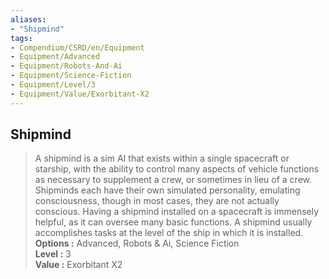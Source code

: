 ```yaml
---
aliases:
- "Shipmind"
tags:
- Compendium/CSRD/en/Equipment
- Equipment/Advanced
- Equipment/Robots-And-Ai
- Equipment/Science-Fiction
- Equipment/Level/3
- Equipment/Value/Exorbitant-X2
---
```


  
## Shipmind  
  
>A shipmind is a sim AI that exists within a single spacecraft or starship, with the ability to control many aspects of vehicle functions as necessary to supplement a crew, or sometimes in lieu of a crew. Shipminds each have their own simulated personality, emulating consciousness, though in most cases, they are not actually conscious. Having a shipmind installed on a spacecraft is immensely helpful, as it can oversee many basic functions. A shipmind usually accomplishes tasks at the level of the ship in which it is installed.  
> **Options :** Advanced, Robots & Ai, Science Fiction  
> **Level :** 3  
> **Value :** Exorbitant X2